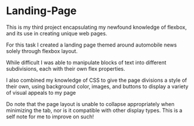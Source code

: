 # Landing-Page

This is my third project encapsulating my newfound knowledge of flexbox, and its use in creating unique web pages. 

For this task I created a landing page themed around automobile news solely through flexbox layout. 

While difficult I was able to manipulate blocks of text into different subdivisions, each with their own flex properties. 

I also combined my knowledge of CSS to give the page divisions a style of their own, using background color, images, and buttons to display a variety of visual appeals to my page

Do note that the page layout is unable to collapse appropriately when minimizing the tab, nor is it compatible with other display types. This is a self note for me to improve on such!